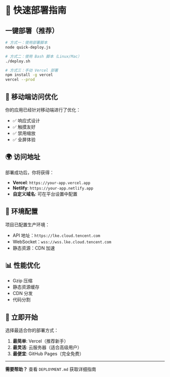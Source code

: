 # 🎯 快速部署指南

## 一键部署（推荐）

```bash
# 方式一：使用部署脚本
node quick-deploy.js

# 方式二：使用 Bash 脚本（Linux/Mac）
./deploy.sh

# 方式三：手动 Vercel 部署
npm install -g vercel
vercel --prod
```

## 📱 移动端访问优化

你的应用已经针对移动端进行了优化：
- ✅ 响应式设计
- ✅ 触摸友好
- ✅ 禁用缩放
- ✅ 全屏体验

## 🌍 访问地址

部署成功后，你将获得：
- **Vercel**: `https://your-app.vercel.app`
- **Netlify**: `https://your-app.netlify.app`
- **自定义域名**: 可在平台设置中配置

## 🔧 环境配置

项目已配置生产环境：
- API 地址：`https://lke.cloud.tencent.com`
- WebSocket：`wss://wss.lke.cloud.tencent.com`
- 静态资源：CDN 加速

## 📊 性能优化

- Gzip 压缩
- 静态资源缓存
- CDN 分发
- 代码分割

## 🚀 立即开始

选择最适合你的部署方式：

1. **最简单**: Vercel（推荐新手）
2. **最灵活**: 云服务器（适合高级用户）
3. **最便宜**: GitHub Pages（完全免费）

---

**需要帮助？** 查看 `DEPLOYMENT.md` 获取详细指南